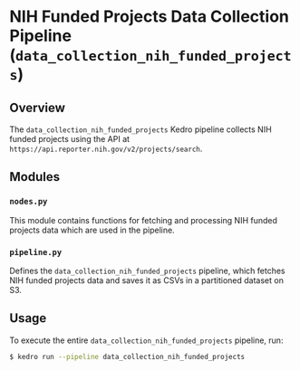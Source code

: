 # NIH Funded Projects Data Collection Pipeline (`data_collection_nih_funded_projects`)

## Overview
The `data_collection_nih_funded_projects` Kedro pipeline collects NIH funded projects using the API at `https://api.reporter.nih.gov/v2/projects/search`.

## Modules
### `nodes.py`
This module contains functions for fetching and processing NIH funded projects data which are used in the pipeline. 

### `pipeline.py`
Defines the `data_collection_nih_funded_projects` pipeline, which fetches NIH funded projects data and saves it as CSVs in a partitioned dataset on S3.

## Usage
To execute the entire `data_collection_nih_funded_projects` pipeline, run:
```bash
$ kedro run --pipeline data_collection_nih_funded_projects
```